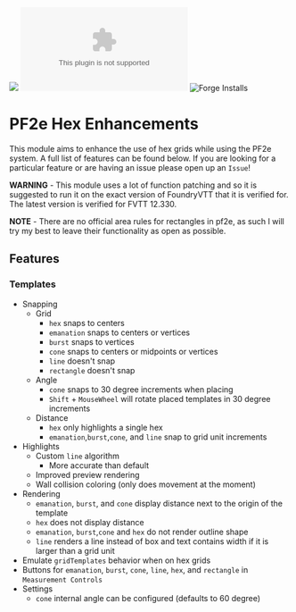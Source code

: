 ![](https://img.shields.io/badge/Foundry-v12-informational)
![Latest Release Download Count](https://img.shields.io/github/downloads/FolkvangrForgent/pf2e-hex/latest/module.zip)
![Forge Installs](https://img.shields.io/badge/dynamic/json?label=Forge%20Installs&query=package.installs&suffix=%25&url=https%3A%2F%2Fforge-vtt.com%2Fapi%2Fbazaar%2Fpackage%2Fpf2e-hex&colorB=4aa94a)

# PF2e Hex Enhancements

This module aims to enhance the use of hex grids while using the PF2e system. A full list of features can be found below. If you are looking for a particular feature or are having an issue please open up an `Issue`!

**WARNING** - This module uses a lot of function patching and so it is suggested to run it on the exact version of FoundryVTT that it is verified for. The latest version is verified for FVTT 12.330.

**NOTE** - There are no official area rules for rectangles in pf2e, as such I will try my best to leave their functionality as open as possible.

## Features

### Templates

- Snapping
    - Grid
        - `hex` snaps to centers
        - `emanation` snaps to centers or vertices
        - `burst` snaps to vertices
        - `cone` snaps to centers or midpoints or vertices
        - `line` doesn't snap
        - `rectangle` doesn't snap
    - Angle
        - `cone` snaps to 30 degree increments when placing
        - `Shift` + `MouseWheel` will rotate placed templates in 30 degree increments
    - Distance
        - `hex` only highlights a single hex
        - `emanation`,`burst`,`cone`, and `line` snap to grid unit increments
- Highlights
    - Custom `line` algorithm
        - More accurate than default
    - Improved preview rendering
    - Wall collision coloring (only does movement at the moment)
- Rendering
    - `emanation`, `burst`, and `cone` display distance next to the origin of the template
    - `hex` does not display distance
    - `emanation`, `burst`,`cone` and `hex` do not render outline shape
    - `line` renders a line instead of box and text contains width if it is larger than a grid unit
- Emulate `gridTemplates` behavior when on hex grids
- Buttons for `emanation`, `burst`, `cone`, `line`, `hex`, and `rectangle` in `Measurement Controls`
- Settings
    - `cone` internal angle can be configured (defaults to 60 degree)